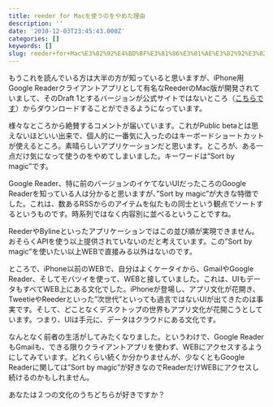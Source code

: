 ```yaml
---
title: reeder for Macを使うのをやめた理由
description: ''
date: '2010-12-03T23:45:43.000Z'
categories: []
keywords: []
slug: reeder+for+Mac%E3%82%92%E4%BD%BF%E3%81%86%E3%81%AE%E3%82%92%E3%82%84%E3%82%81%E3%81%9F%E7%90%86%E7%94%B1
---
```

もうこれを読んでいる方は大半の方が知っていると思いますが、iPhone用Google Readerクライアントアプリとして有名なReederのMac版が開発されていまして、そのDraft 1とするバージョンが公式サイトではないところ（[こちらです](http://madeatgloria.com/brewery)）からダウンロードすることができるようになっています。

様々なところから絶賛するコメントが届いています。これがPublic betaとは思えないほどいい出来で、個人的に一番気に入ったのはキーボードショートカットが使えるところ。素晴らしいアプリケーションだと思います。ところが、ある一点だけ気になって使うのをやめてしまいました。キーワードは”Sort by magic”です。

Google Reader、特に前のバージョンのイケてないUIだったころのGoogle Readerを知っている人は分かると思いますが、”Sort by magic”が大きな特徴でした。これは、数あるRSSからのアイテムを似たもの同士という観点でソートするというものです。時系列ではなく内容別に並べるということですね。

ReederやBylineといったアプリケーションではこの並び順が実現できません。おそらくAPIを使う以上提供されていないのだと考えています。この”Sort by magic”を使いたい以上WEBで直接みる以外はないのです。

ところで、iPhone以前のWEBで、自分はよくケータイから、GmailやGoogle Reader、そしてモバツイを使って、WEBと接していました。これは、UIもデータもすべてWEB上にある文化でした。iPhoneが登場し、アプリ文化が花開き、TweetieやReederといった”次世代”といっても過言ではないUIが出てきたのは事実です。そして、どことなくデスクトップの世界もアプリ文化が花開こうとしています。つまり、UIは手元に、データはクラウドにある文化です。

なんとなく前者の生活がしてみたくなりました。というわけで、Google ReaderもGmailも、できる限りクライアントアプリを使わず、WEBにアクセスするようにしてみています。どれくらい続くか分かりませんが、少なくともGoogle Readerに関しては”Sort by magic”が好きなのでReaderだけWEBにアクセスし続けるのかもしれません。

あなたは２つの文化のうちどちらが好きですか？